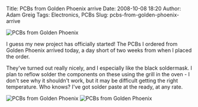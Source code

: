 Title: PCBs from Golden Phoenix arrive
Date: 2008-10-08 18:20
Author: Adam Greig
Tags: Electronics, PCBs
Slug: pcbs-from-golden-phoenix-arrive

![PCBs from Golden Phoenix](http://static.flickr.com/3009/2925079196_b1c882cbf0.jpg)

I guess my new project has officially started! The PCBs I ordered from
Golden Phoenix arrived today, a day short of two weeks from when I
placed the order.

They've turned out really nicely, and I especially like the black
soldermask. I plan to reflow solder the components on these using the
grill in the oven - I don't see why it shouldn't work, but it may be
difficult getting the right temperature. Who knows? I've got solder
paste at the ready, at any rate.

![PCBs from Golden Phoenix](http://static.flickr.com/3078/2925077706_5de1f7b031.jpg)
![PCBs from Golden Phoenix](http://static.flickr.com/3232/2925083394_3b5f8f688e.jpg)
